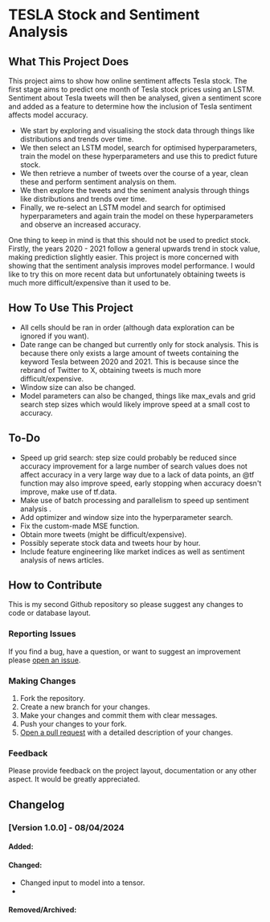 # TESLA Stock and Sentiment Analysis

## What This Project Does
This project aims to show how online sentiment affects Tesla stock. The first stage aims to predict one month of Tesla stock prices using an LSTM. Sentiment about Tesla tweets will then be analysed, given a sentiment score and added as a feature to determine how the inclusion of Tesla sentiment affects model accuracy. 

- We start by exploring and visualising the stock data through things like distributions and trends over time.
- We then select an LSTM model, search for optimised hyperparameters, train the model on these hyperparameters and use this to predict future stock.
- We then retrieve a number of tweets over the course of a year, clean these and perform sentiment analysis on them.
- We then explore the tweets and the seniment analysis through things like distributions and trends over time.
- Finally, we re-select an LSTM model and search for optimised hyperparameters and again train the model on these hyperparameters and observe an increased accuracy.

One thing to keep in mind is that this should not be used to predict stock. Firstly, the years 2020 - 2021 follow a general upwards trend in stock value, making prediction slightly easier. This project is more concerned with showing that the sentiment analysis improves model performance. I would like to try this on more recent data but unfortunately obtaining tweets is much more difficult/expensive than it used to be.

## How To Use This Project
- All cells should be ran in order (although data exploration can be ignored if you want).
- Date range can be changed but currently only for stock analysis. This is because there only exists a large amount of tweets containing the keyword Tesla between 2020 and 2021. This is because since the rebrand of Twitter to X, obtaining tweets is much more difficult/expensive.
- Window size can also be changed.
- Model parameters can also be changed, things like max_evals and grid search step sizes which would likely improve speed at a small cost to accuracy.

## To-Do
- Speed up grid search: step size could probably be reduced since accuracy improvement for a large number of search values does not affect accuracy in a very large way due to a lack of data points, an @tf function may also improve speed, early stopping when accuracy doesn't improve, make use of tf.data.
- Make use of batch processing and parallelism to speed up sentiment analysis .
- Add optimizer and window size into the hyperparameter search.
- Fix the custom-made MSE function.
- Obtain more tweets (might be difficult/expensive).
- Possibly seperate stock data and tweets hour by hour.
- Include feature engineering like market indices as well as sentiment analysis of news articles.

## How to Contribute

This is my second Github repository so please suggest any changes to code or database layout.

### Reporting Issues

If you find a bug, have a question, or want to suggest an improvement please [open an issue](https://github.com/mightyfunkster/speed_dating/issues).

### Making Changes

1. Fork the repository.
2. Create a new branch for your changes.
3. Make your changes and commit them with clear messages.
4. Push your changes to your fork.
5. [Open a pull request](https://github.com/mightyfunkster/speed_dating/compare) with a detailed description of your changes.

### Feedback

Please provide feedback on the project layout, documentation or any other aspect. It would be greatly appreciated.

## Changelog

### [Version 1.0.0] - 08/04/2024

#### Added:

#### Changed:
- Changed input to model into a tensor.
- 
#### Removed/Archived:
